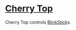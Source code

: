 # [Cherry Top][]

Cherry Top controls [BlinkStick][]s.

[Cherry Top]: https://github.com/tfausak/cherry-top
[BlinkStick]: https://www.blinkstick.com

